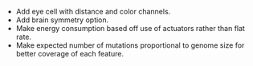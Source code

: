 - Add eye cell with distance and color channels.
- Add brain symmetry option.
- Make energy consumption based off use of actuators rather than flat rate.
- Make expected number of mutations proportional to genome size for better coverage of each feature.